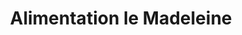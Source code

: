 ---
title: "Alimentation le Madeleine"
url: /orleans/alimentation-le-madeleine/
shop: Lebensmittel
---